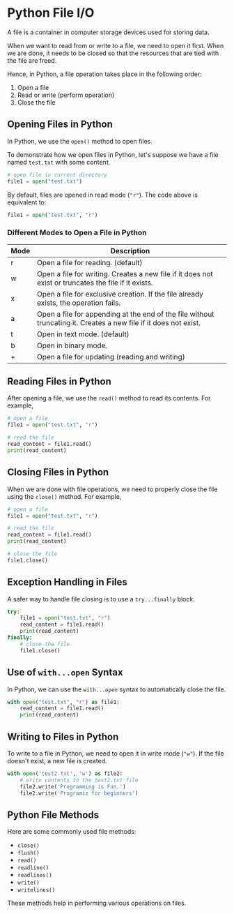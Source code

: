 # Python File I/O

A file is a container in computer storage devices used for storing data.

When we want to read from or write to a file, we need to open it first. When we are done, it needs to be closed so that the resources that are tied with the file are freed.

Hence, in Python, a file operation takes place in the following order:

1. Open a file
2. Read or write (perform operation)
3. Close the file

## Opening Files in Python

In Python, we use the `open()` method to open files.

To demonstrate how we open files in Python, let's suppose we have a file named `test.txt` with some content.

```python
# open file in current directory
file1 = open("test.txt")
```

By default, files are opened in read mode (`"r"`). The code above is equivalent to:

```python
file1 = open("test.txt", "r")
```

### Different Modes to Open a File in Python

| Mode | Description |
| ---- | ----------- |
| r    | Open a file for reading. (default) |
| w    | Open a file for writing. Creates a new file if it does not exist or truncates the file if it exists. |
| x    | Open a file for exclusive creation. If the file already exists, the operation fails. |
| a    | Open a file for appending at the end of the file without truncating it. Creates a new file if it does not exist. |
| t    | Open in text mode. (default) |
| b    | Open in binary mode. |
| +    | Open a file for updating (reading and writing) |

## Reading Files in Python

After opening a file, we use the `read()` method to read its contents. For example,

```python
# open a file
file1 = open("test.txt", "r")

# read the file
read_content = file1.read()
print(read_content)
```

## Closing Files in Python

When we are done with file operations, we need to properly close the file using the `close()` method. For example,

```python
# open a file
file1 = open("test.txt", "r")

# read the file
read_content = file1.read()
print(read_content)

# close the file
file1.close()
```

## Exception Handling in Files

A safer way to handle file closing is to use a `try...finally` block.

```python
try:
    file1 = open("test.txt", "r")
    read_content = file1.read()
    print(read_content)
finally:
    # close the file
    file1.close()
```

## Use of `with...open` Syntax

In Python, we can use the `with...open` syntax to automatically close the file.

```python
with open("test.txt", "r") as file1:
    read_content = file1.read()
    print(read_content)
```

## Writing to Files in Python

To write to a file in Python, we need to open it in write mode (`"w"`). If the file doesn't exist, a new file is created.

```python
with open('test2.txt', 'w') as file2:
    # write contents to the test2.txt file
    file2.write('Programming is Fun.')
    file2.write('Programiz for beginners')
```

## Python File Methods

Here are some commonly used file methods:

- `close()`
- `flush()`
- `read()`
- `readline()`
- `readlines()`
- `write()`
- `writelines()`

These methods help in performing various operations on files.
